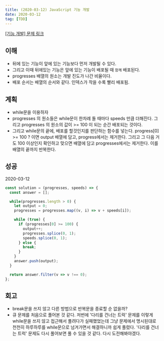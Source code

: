 ```yaml
---
title: (2020-03-12) JavaScript 기능 개발
date: 2020-03-12
tag: [TDD]
---
```


[[기능 개발] 문제 링크](https://programmers.co.kr/learn/courses/30/lessons/42586)

## 이해

- 뒤에 있는 기능이 앞에 있는 기능보다 먼저 개발될 수 있다.
- 그리고 이때 뒤에있는 기능은 앞에 있는 기능이 배포될 때 `함께` 배포된다.
- progresses 배열의 원소는 개발 진도가 나간 비율이다.
- 배포 순서는 배열의 순서와 같다. 인덱스가 작을 수록 빨리 배포됨.

## 계획

- while문을 이용하자
- progresses 의 원소들은 while문이 한차례 돌 때마다 speeds 만큼 더해진다. 그리고 progresses 의 원소의 값이 >= 100 이 되는 순간 배포되는 것이다.
- 그리고 while문의 끝에, 배포를 할것인지를 판단하는 함수를 넣는다. progress[0] >= 100 ? 이면 output 배열에 담고, progress에서는 제거한다. 그리고 그 다음 거도 100 이상인지 확인하고 맞으면 배열에 담고 progresses에서는 제거한다. 이를 배열의 끝까지 반복한다.

## 성공

2020-03-12

```javascript
const solution = (progresses, speeds) => {
  const answer = [];

  while(progresses.length > 0) {
    let output = 0;
    progresses = progresses.map((v, i) => v + speeds[i]);

    while (true) {
      if (progresses[0] >= 100) {
        output++;
        progresses.splice(0, 1);
        speeds.splice(0, 1);
      } else {
        break;
      }
    }
    answer.push(output);
  }

  return answer.filter(v => v !== 0);
};
```

## 회고

- break문을 쓰지 않고 다른 방법으로 반복문을 종료할 순 없을까?
- 큐 문제를 처음으로 풀어본 것 같다. 저번에 '다리를 건너는 트럭' 문제를 이렇게 while문을 쓰지 않고 접근해서 풀려다가 실패했었는데 그냥 문제에서 명시된대로 천천히 하루하루를 while문으로 넘겨가면서 해결하니까 쉽게 풀렸다. '다리를 건너는 트럭' 문제도 다시 풀어보면 풀 수 있을 것 같다. 다시 도전해봐야겠다.
